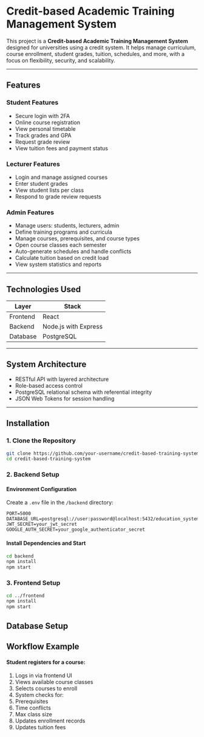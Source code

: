 # Credit-based Academic Training Management System

This project is a **Credit-based Academic Training Management System** designed for universities using a credit system. It helps manage curriculum, course enrollment, student grades, tuition, schedules, and more, with a focus on flexibility, security, and scalability.

---

## Features

### Student Features
- Secure login with 2FA
- Online course registration
- View personal timetable
- Track grades and GPA
- Request grade review
- View tuition fees and payment status

### Lecturer Features
- Login and manage assigned courses
- Enter student grades
- View student lists per class
- Respond to grade review requests

### Admin Features
- Manage users: students, lecturers, admin
- Define training programs and curricula
- Manage courses, prerequisites, and course types
- Open course classes each semester
- Auto-generate schedules and handle conflicts
- Calculate tuition based on credit load
- View system statistics and reports

---

## Technologies Used

| Layer         | Stack                                  |
|---------------|----------------------------------------|
| Frontend      | React                                  |
| Backend       | Node.js with Express                   |
| Database      | PostgreSQL                             |

---

## System Architecture

- RESTful API with layered architecture
- Role-based access control
- PostgreSQL relational schema with referential integrity
- JSON Web Tokens for session handling

---

## Installation

### 1. Clone the Repository

```bash
git clone https://github.com/your-username/credit-based-training-system.git
cd credit-based-training-system
```

### 2. Backend Setup
#### Environment Configuration
Create a ```.env``` file in the ```/backend``` directory:
```env
PORT=5000
DATABASE_URL=postgresql://user:password@localhost:5432/education_system
JWT_SECRET=your_jwt_secret
GOOGLE_AUTH_SECRET=your_google_authenticator_secret
```

#### Install Dependencies and Start
```bash
cd backend
npm install
npm start
```

### 3. Frontend Setup
```bash
cd ../frontend
npm install
npm start
```

## Database Setup


## Workflow Example
#### Student registers for a course:
1. Logs in via frontend UI
2. Views available course classes
3. Selects courses to enroll
4. System checks for:
5. Prerequisites
6. Time conflicts
7. Max class size
8. Updates enrollment records
9. Updates tuition fees
